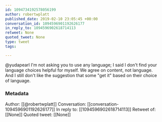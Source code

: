 ```yaml
---
id: 1094734192578056199
author: robertwplatt
published_date: 2019-02-10 23:05:45 +00:00
conversation_id: 1094596901192626177
in_reply_to: 1094596902618714113
retweet: None
quoted_tweet: None
type: tweet
tags:

---
```


@yudapearl I'm not asking you to use any language; I said I don't find your language choices helpful for myself. We agree on content, not language.  And I still don't like the suggestion that some "get it" based on their choice of language.

### Metadata

Author: [[@robertwplatt]]
Conversation: [[conversation-1094596901192626177]]
In reply to: [[1094596902618714113]]
Retweet of: [[None]]
Quoted tweet: [[None]]
